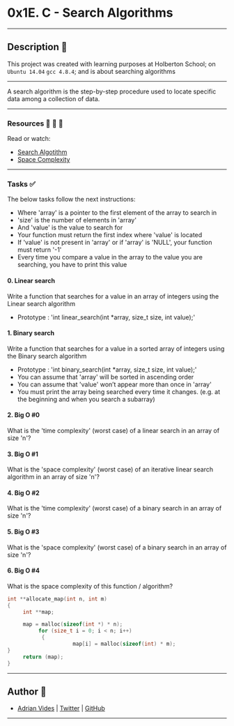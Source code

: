 # 0x1E. C - Search Algorithms
---

## Description :newspaper:
This project was created with learning purposes at Holberton School; on `Ubuntu 14.04` `gcc 4.8.4`; and is about searching algorithms

---

A search algorithm is the step-by-step procedure used to locate specific data among a collection of data.

---

### Resources :blue_book: :orange_book: :green_book:
Read or watch:
- [Search Algotithm](https://en.wikipedia.org/wiki/Search_algorithm)
- [Space Complexity](https://www.geeksforgeeks.org/g-fact-86/)

---

### Tasks :white_check_mark:

The below tasks follow the next instructions:
- Where 'array' is a pointer to the first element of the array to search in
- 'size' is the number of elements in 'array'
- And 'value' is the value to search for
- Your function must return the first index where 'value' is located
- If 'value' is not present in 'array' or if 'array' is 'NULL', your function must return '-1'
- Every time you compare a value in the array to the value you are searching, you have to print this value

#### 0. Linear search
Write a function that searches for a value in an array of integers using the Linear search algorithm
- Prototype : 'int linear_search(int *array, size_t size, int value);'

#### 1. Binary search
Write a function that searches for a value in a sorted array of integers using the Binary search algorithm
- Prototype : 'int binary_search(int *array, size_t size, int value);'
- You can assume that 'array' will be sorted in ascending order
- You can assume that 'value' won’t appear more than once in 'array'
- You must print the array being searched every time it changes. (e.g. at the beginning and when you search a subarray)

#### 2. Big O #0
What is the 'time complexity' (worst case) of a linear search in an array of size 'n'?

#### 3. Big O #1
What is the 'space complexity' (worst case) of an iterative linear search algorithm in an array of size 'n'?

#### 4. Big O #2
What is the 'time complexity' (worst case) of a binary search in an array of size 'n'?

#### 5. Big O #3
What is the 'space complexity' (worst case) of a binary search in an array of size 'n'?

#### 6. Big O #4
What is the space complexity of this function / algorithm?
```c
int **allocate_map(int n, int m)
{
     int **map;

     map = malloc(sizeof(int *) * n);
          for (size_t i = 0; i < n; i++)
	       {
	                 map[i] = malloc(sizeof(int) * m);
}
     return (map);
}
```

---

## Author :bust_in_silhouette:
- [Adrian Vides] | [Twitter] | [GitHub]



---

[GitHub]: <https://github.com/AdrianVides56>
[Twitter]: <https://twitter.com/termi56661>
[Adrian Vides]: <https://www.linkedin.com/in/adrian-felipe-vides-jimenez-a201401b7>

